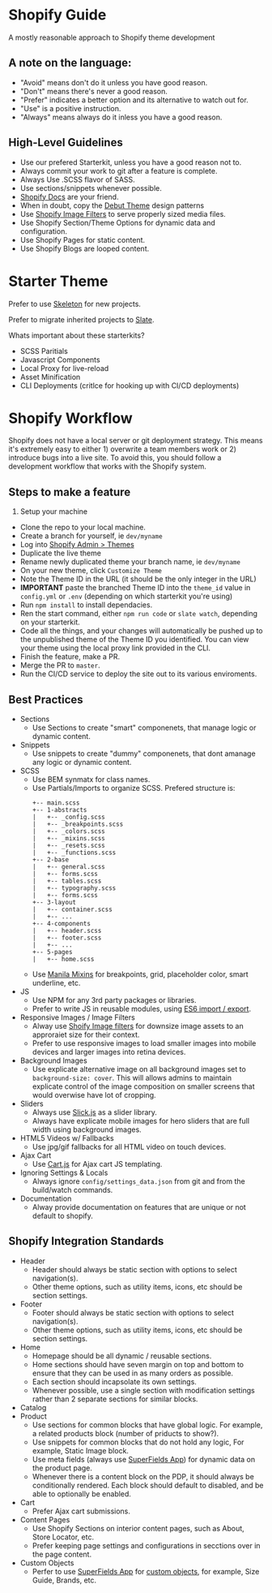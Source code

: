 # Shopify Guide

A mostly reasonable approach to Shopify theme development

## A note on the language:

- "Avoid" means don't do it unless you have good reason.
- "Don't" means there's never a good reason.
- "Prefer" indicates a better option and its alternative to watch out for.
- "Use" is a positive instruction.
- "Always" means always do it inless you have a good reason.

## High-Level Guidelines

- Use our prefered Starterkit, unless you have a good reason not to.
- Always commit your work to git after a feature is complete.
- Always Use .SCSS flavor of SASS.
- Use sections/snippets whenever possible.
- [Shopify Docs](https://help.shopify.com/api) are your friend.
- When in doubt, copy the [Debut Theme](#) design patterns
- Use [Shopify Image Filters](https://www.shopify.com/partners/blog/the-img_url-filter-just-got-10x-better) to serve properly sized media files.
- Use Shopify Section/Theme Options for dynamic data and configuration. 
- Use Shopify Pages for static content.
- Use Shopify Blogs are looped content.

# Starter Theme

Prefer to use [Skeleton](https://github.com/Pixel2HTML/shopify-skeleton) for new projects.

Prefer to migrate inherited projects to [Slate](https://github.com/Shopify/slate).

Whats important about these starterkits? 

- SCSS Paritials
- Javascript Components
- Local Proxy for live-reload
- Asset Minification 
- CLI Deployments (critlce for hooking up with CI/CD deployments)

# Shopify Workflow

Shopify does not have a local server or git deployment strategy. This means it's extremely easy to either 1) overwrite a team members work or 2) introduce bugs into a live site. To avoid this, you should follow a development workflow that works with the Shopify system.

## Steps to make a feature

1. Setup your machine
* Clone the repo to your local machine. 
* Create a branch for yourself, ie `dev/myname`
* Log into [Shopify Admin > Themes](https://YOUR_DOMAIN.myshopify.com/admin/themes)
* Duplicate the live theme
* Rename newly duplicated theme your branch name, ie `dev/myname`
* On your new theme, click `Customize Theme`
* Note the Theme ID in the URL (it should be the only integer in the URL)
* **IMPORTANT** paste the branched Theme ID into the `theme_id` value in `config.yml` or `.env` (depending on which starterkit you're using)
* Run `npm install` to install dependacies. 
* Ren the start command, either `npm run code` or `slate watch`, depending on your starterkit. 
* Code all the things, and your changes will automatically be pushed up to the unpublished theme of the Theme ID you identified. You can view your theme using the local proxy link provided in the CLI. 
* Finish the feature, make a PR.
* Merge the PR to `master`.
* Run the CI/CD service to deploy the site out to its various enviroments.

## Best Practices

* Sections
    * Use Sections to create "smart" componenets, that manage logic or dynamic content. 
* Snippets
    * Use snippets to create "dummy" componenets, that dont amanage any logic or dynamic content. 
* SCSS
    * Use BEM synmatx for class names. 
    * Use Partials/Imports to organize SCSS. Prefered structure is:
      ```
      +-- main.scss
      +-- 1-abstracts
      |   +-- _config.scss
      |   +-- _breakpoints.scss
      |   +-- _colors.scss
      |   +-- _mixins.scss
      |   +-- _resets.scss
      |   +-- _functions.scss
      +-- 2-base
      |   +-- general.scss
      |   +-- forms.scss
      |   +-- tables.scss
      |   +-- typography.scss
      |   +-- forms.scss
      +-- 3-layout
      |   +-- container.scss
      |   +-- ...
      +-- 4-components
      |   +-- header.scss
      |   +-- footer.scss
      |   +-- ...
      +-- 5-pages
      |   +-- home.scss
      ```
    * Use [Manila Mixins](https://www.npmjs.com/package/manila-mixins) for breakpoints, grid, placeholder color, smart underline, etc.
* JS
    * Use NPM for any 3rd party packages or libraries. 
    * Prefer to write JS in reusable modules, using [ES6 import / export](http://javascript.tutorialhorizon.com/2015/06/23/es6-modules-examples/). 
* Responsive Images / Image Filters
    * Alway use [Shoify Image filters](https://www.shopify.com/partners/blog/the-img_url-filter-just-got-10x-better) for downsize image assets to an approraiet size for their context. 
    * Prefer to use responsive images to load smaller images into mobile devices and larger images into retina devices.
* Background Images
    * Use explicate alternative image on all background images set to `background-size: cover`. This will allows admins to maintain explicate control of the image composition on smaller screens that would overwise have lot of cropping. 
* Sliders
    * Always use [Slick.js](http://kenwheeler.github.io/slick/) as a slider library.
    * Always have explicate mobile images for hero sliders that are full width using background images. 
* HTML5 Videos w/ Fallbacks
    * Use jpg/gif fallbacks for all HTML video on touch devices. 
* Ajax Cart
    * Use [Cart.js](https://cartjs.org/) for Ajax cart JS templating.
* Ignoring Settings & Locals
    * Always ignore `config/settings_data.json` from git and from the build/watch commands. 
* Documentation 
    * Alway provide documentation on features that are unique or not default to shopify.  

## Shopify Integration Standards 

* Header 
    * Header should always be static section with options to select navigation(s).
    * Other theme options, such as utility items, icons, etc should be section settings. 
* Footer
    * Footer should always be static section with options to select navigation(s).
    * Other theme options, such as utility items, icons, etc should be section settings. 
* Home
    * Homepage should be all dynamic / reusable sections. 
    * Home sections should have seven margin on top and bottom to ensure that they can be used in as many orders as possible. 
    * Each section should incapsolate its own settings. 
    * Whenever possible, use a single section with modification settings rather than 2 separate sections for similar blocks. 
* Catalog
* Product
    * Use sections for common blocks that have global logic. For example, a related products block (number of priducts to show?).
    * Use snippets for common blocks that do not hold any logic, For example, Static Image block.
    * Use meta fields (always use [SuperFields App](https://apps.shopify.com/superfields)) for dynamic data on the product page.
    * Whenever there is a content block on the PDP, it should always be conditionally rendered. Each block should default to disabled, and be able to optionally be enabled. 
* Cart
    * Prefer Ajax cart submissions. 
* Content Pages
    * Use Shopify Sections on interior content pages, such as About, Store Locator, etc. 
    * Prefer keeping page settings and configurations in secctions over in the page content. 
* Custom Objects
    * Perfer to use [SuperFields App](https://apps.shopify.com/superfields) for [custom objects](http://support.maestrooo.com/article/141-what-are-custom-objects), for example, Size Guide, Brands, etc. 
